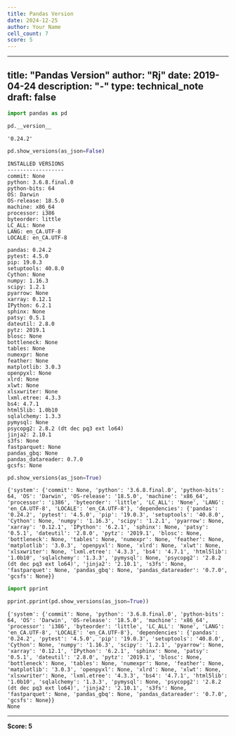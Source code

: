 ```yaml
---
title: Pandas Version
date: 2024-12-25
author: Your Name
cell_count: 7
score: 5
---
```


---
title: "Pandas Version"
author: "Rj"
date: 2019-04-24
description: "-"
type: technical_note
draft: false
---

```python
import pandas as pd
```


```python
pd.__version__
```




    '0.24.2'




```python
pd.show_versions(as_json=False)
```

    
    INSTALLED VERSIONS
    ------------------
    commit: None
    python: 3.6.8.final.0
    python-bits: 64
    OS: Darwin
    OS-release: 18.5.0
    machine: x86_64
    processor: i386
    byteorder: little
    LC_ALL: None
    LANG: en_CA.UTF-8
    LOCALE: en_CA.UTF-8
    
    pandas: 0.24.2
    pytest: 4.5.0
    pip: 19.0.3
    setuptools: 40.8.0
    Cython: None
    numpy: 1.16.3
    scipy: 1.2.1
    pyarrow: None
    xarray: 0.12.1
    IPython: 6.2.1
    sphinx: None
    patsy: 0.5.1
    dateutil: 2.8.0
    pytz: 2019.1
    blosc: None
    bottleneck: None
    tables: None
    numexpr: None
    feather: None
    matplotlib: 3.0.3
    openpyxl: None
    xlrd: None
    xlwt: None
    xlsxwriter: None
    lxml.etree: 4.3.3
    bs4: 4.7.1
    html5lib: 1.0b10
    sqlalchemy: 1.3.3
    pymysql: None
    psycopg2: 2.8.2 (dt dec pq3 ext lo64)
    jinja2: 2.10.1
    s3fs: None
    fastparquet: None
    pandas_gbq: None
    pandas_datareader: 0.7.0
    gcsfs: None



```python
pd.show_versions(as_json=True)
```

    {'system': {'commit': None, 'python': '3.6.8.final.0', 'python-bits': 64, 'OS': 'Darwin', 'OS-release': '18.5.0', 'machine': 'x86_64', 'processor': 'i386', 'byteorder': 'little', 'LC_ALL': 'None', 'LANG': 'en_CA.UTF-8', 'LOCALE': 'en_CA.UTF-8'}, 'dependencies': {'pandas': '0.24.2', 'pytest': '4.5.0', 'pip': '19.0.3', 'setuptools': '40.8.0', 'Cython': None, 'numpy': '1.16.3', 'scipy': '1.2.1', 'pyarrow': None, 'xarray': '0.12.1', 'IPython': '6.2.1', 'sphinx': None, 'patsy': '0.5.1', 'dateutil': '2.8.0', 'pytz': '2019.1', 'blosc': None, 'bottleneck': None, 'tables': None, 'numexpr': None, 'feather': None, 'matplotlib': '3.0.3', 'openpyxl': None, 'xlrd': None, 'xlwt': None, 'xlsxwriter': None, 'lxml.etree': '4.3.3', 'bs4': '4.7.1', 'html5lib': '1.0b10', 'sqlalchemy': '1.3.3', 'pymysql': None, 'psycopg2': '2.8.2 (dt dec pq3 ext lo64)', 'jinja2': '2.10.1', 's3fs': None, 'fastparquet': None, 'pandas_gbq': None, 'pandas_datareader': '0.7.0', 'gcsfs': None}}



```python
import pprint
```


```python
pprint.pprint(pd.show_versions(as_json=True))
```

    {'system': {'commit': None, 'python': '3.6.8.final.0', 'python-bits': 64, 'OS': 'Darwin', 'OS-release': '18.5.0', 'machine': 'x86_64', 'processor': 'i386', 'byteorder': 'little', 'LC_ALL': 'None', 'LANG': 'en_CA.UTF-8', 'LOCALE': 'en_CA.UTF-8'}, 'dependencies': {'pandas': '0.24.2', 'pytest': '4.5.0', 'pip': '19.0.3', 'setuptools': '40.8.0', 'Cython': None, 'numpy': '1.16.3', 'scipy': '1.2.1', 'pyarrow': None, 'xarray': '0.12.1', 'IPython': '6.2.1', 'sphinx': None, 'patsy': '0.5.1', 'dateutil': '2.8.0', 'pytz': '2019.1', 'blosc': None, 'bottleneck': None, 'tables': None, 'numexpr': None, 'feather': None, 'matplotlib': '3.0.3', 'openpyxl': None, 'xlrd': None, 'xlwt': None, 'xlsxwriter': None, 'lxml.etree': '4.3.3', 'bs4': '4.7.1', 'html5lib': '1.0b10', 'sqlalchemy': '1.3.3', 'pymysql': None, 'psycopg2': '2.8.2 (dt dec pq3 ext lo64)', 'jinja2': '2.10.1', 's3fs': None, 'fastparquet': None, 'pandas_gbq': None, 'pandas_datareader': '0.7.0', 'gcsfs': None}}
    None



---
**Score: 5**